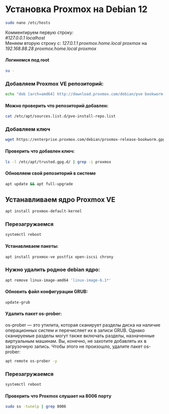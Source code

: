 # Установка Proxmox на Debian 12

```bash
sudo nano /etc/hosts
```

Комментируем первую строку:  
_#127.0.0.1  localhost_  
Меняем вторую строку с: _127.0.1.1  proxmox.home.local  proxmox_  на _192.168.88.28  proxmox.home.local  proxmox_  

#### Логинемся под root

```bash
su -
```

### Добавляем Proxmox VE репозиторий:

```bash
echo "deb [arch=amd64] http://download.proxmox.com/debian/pve bookworm pve-no-subscription" > /etc/apt/sources.list.d/pve-install-repo.list
```

#### Можно проверить что репозиторий добавлен:

```bash
cat /etc/apt/sources.list.d/pve-install-repo.list
```

### Добавляем ключ

```bash
wget https://enterprise.proxmox.com/debian/proxmox-release-bookworm.gpg -O /etc/apt/trusted.gpg.d/proxmox-release-bookworm.gpg 
```

#### Проверить что добавлен ключ:

```bash
ls -l /etc/apt/trusted.gpg.d/ | grep -i proxmox
```

#### Обновляем свой репозиторий в системе

```bash
apt update && apt full-upgrade
```

## Устанавливаем ядро Proxmox VE

```bash
apt install proxmox-default-kernel
```

### Перезагружаемся
```bash
systemctl reboot
```

#### Устанавливаем пакеты:

```bash
apt install proxmox-ve postfix open-iscsi chrony
```

### Нужно удалить родное debian ядро:

```bash
apt remove linux-image-amd64 'linux-image-6.1*'
```

#### Обновить файл конфигурации GRUB:

```bash
update-grub
```

#### Удалить пакет os-prober:

os-prober — это утилита, которая сканирует разделы диска на наличие операционных систем и перечисляет их в записи GRUB. Однако сканируемые разделы могут также включать разделы, назначенные виртуальным машинам. Вы, конечно, не захотите добавлять их в загрузочную запись. Чтобы этого не произошло, удалите пакет os-prober:

```bash
apt remote os-prober -y
```

### Перезагружаемся
```bash
systemctl reboot
```

#### Проверить что Proxmox слушает на 8006 порту 

```bash
sudo ss -tunelp | grep 8006
```
